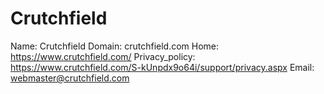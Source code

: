 
# Crutchfield

Name: Crutchfield
Domain: crutchfield.com
Home: https://www.crutchfield.com/
Privacy_policy: https://www.crutchfield.com/S-kUnpdx9o64i/support/privacy.aspx
Email: webmaster@crutchfield.com
